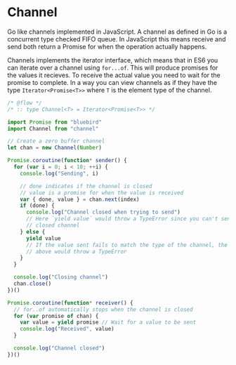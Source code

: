 # Channel
Go like channels implemented in JavaScript. A channel as defined in Go is a
concurrent type checked FIFO queue. In JavaScript this means receive and send
both return a Promise for when the operation actually happens.

Channels implements the iterator interface, which means that in ES6 you can
iterate over a channel using `for...of`. This will produce promises for the
values it recieves. To receive the actual value you need to wait for the
promise to complete. In a way you can view channels as if they have the type
`Iterator<Promise<T>>` where `T` is the element type of the channel.

```javascript
/* @flow */
/* :: type Channel<T> = Iterator<Promise<T>> */

import Promise from "bluebird"
import Channel from "channel"

// Create a zero buffer channel
let chan = new Channel(Number)

Promise.coroutine(function* sender() {
  for (var i = 0; i < 10; ++i) {
    console.log("Sending", i)

    // done indicates if the channel is closed
    // value is a promise for when the value is received
    var { done, value } = chan.next(index)
    if (done) {
      console.log("Channel closed when trying to send")
      // Here `yield value` would throw a TypeError since you can't send on a
      // closed channel
    } else {
      yield value
      // If the value sent fails to match the type of the channel, the yield
      // above would throw a TypeError
    }
  }

  console.log("Closing channel")
  chan.close()
})()

Promise.coroutine(function* receiver() {
  // for..of automatically stops when the channel is closed
  for (var promise of chan) {
    var value = yield promise // Wait for a value to be sent
    console.log("Received", value)
  }

  console.log("Channel closed")
})()
```

